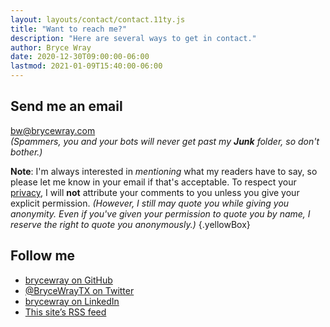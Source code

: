 ```yaml
---
layout: layouts/contact/contact.11ty.js
title: "Want to reach me?"
description: "Here are several ways to get in contact."
author: Bryce Wray
date: 2020-12-30T09:00:00-06:00
lastmod: 2021-01-09T15:40:00-06:00
---
```


## Send me an email

bw@brycewray.com<br />
*(Spammers, you and your bots will never get past my **Junk** folder, so don't bother.)*

**Note**: I'm always interested in *mentioning* what my readers have to say, so please let me know in your email if that's acceptable. To respect your [privacy](/privacy), I will **not** attribute your comments to you unless you give your explicit permission. *(However, I still may quote you while giving you anonymity. Even if you've given your permission to quote you by name, I reserve the right to quote you anonymously.)* {.yellowBox}

## Follow me

- [brycewray on GitHub](https://github.com/brycewray)
- [@BryceWrayTX on Twitter](https://twitter.com/BryceWrayTX)
- [brycewray on LinkedIn](https://linkedin.com/in/brycewray)
- [This site’s RSS feed](/index.xml)
